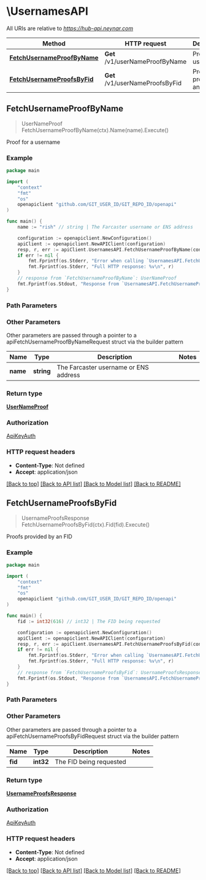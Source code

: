 # \UsernamesAPI

All URIs are relative to *https://hub-api.neynar.com*

Method | HTTP request | Description
------------- | ------------- | -------------
[**FetchUsernameProofByName**](UsernamesAPI.md#FetchUsernameProofByName) | **Get** /v1/userNameProofByName | Proof for a username
[**FetchUsernameProofsByFid**](UsernamesAPI.md#FetchUsernameProofsByFid) | **Get** /v1/userNameProofsByFid | Proofs provided by an FID



## FetchUsernameProofByName

> UserNameProof FetchUsernameProofByName(ctx).Name(name).Execute()

Proof for a username



### Example

```go
package main

import (
	"context"
	"fmt"
	"os"
	openapiclient "github.com/GIT_USER_ID/GIT_REPO_ID/openapi"
)

func main() {
	name := "rish" // string | The Farcaster username or ENS address

	configuration := openapiclient.NewConfiguration()
	apiClient := openapiclient.NewAPIClient(configuration)
	resp, r, err := apiClient.UsernamesAPI.FetchUsernameProofByName(context.Background()).Name(name).Execute()
	if err != nil {
		fmt.Fprintf(os.Stderr, "Error when calling `UsernamesAPI.FetchUsernameProofByName``: %v\n", err)
		fmt.Fprintf(os.Stderr, "Full HTTP response: %v\n", r)
	}
	// response from `FetchUsernameProofByName`: UserNameProof
	fmt.Fprintf(os.Stdout, "Response from `UsernamesAPI.FetchUsernameProofByName`: %v\n", resp)
}
```

### Path Parameters



### Other Parameters

Other parameters are passed through a pointer to a apiFetchUsernameProofByNameRequest struct via the builder pattern


Name | Type | Description  | Notes
------------- | ------------- | ------------- | -------------
 **name** | **string** | The Farcaster username or ENS address | 

### Return type

[**UserNameProof**](UserNameProof.md)

### Authorization

[ApiKeyAuth](../README.md#ApiKeyAuth)

### HTTP request headers

- **Content-Type**: Not defined
- **Accept**: application/json

[[Back to top]](#) [[Back to API list]](../README.md#documentation-for-api-endpoints)
[[Back to Model list]](../README.md#documentation-for-models)
[[Back to README]](../README.md)


## FetchUsernameProofsByFid

> UsernameProofsResponse FetchUsernameProofsByFid(ctx).Fid(fid).Execute()

Proofs provided by an FID



### Example

```go
package main

import (
	"context"
	"fmt"
	"os"
	openapiclient "github.com/GIT_USER_ID/GIT_REPO_ID/openapi"
)

func main() {
	fid := int32(616) // int32 | The FID being requested

	configuration := openapiclient.NewConfiguration()
	apiClient := openapiclient.NewAPIClient(configuration)
	resp, r, err := apiClient.UsernamesAPI.FetchUsernameProofsByFid(context.Background()).Fid(fid).Execute()
	if err != nil {
		fmt.Fprintf(os.Stderr, "Error when calling `UsernamesAPI.FetchUsernameProofsByFid``: %v\n", err)
		fmt.Fprintf(os.Stderr, "Full HTTP response: %v\n", r)
	}
	// response from `FetchUsernameProofsByFid`: UsernameProofsResponse
	fmt.Fprintf(os.Stdout, "Response from `UsernamesAPI.FetchUsernameProofsByFid`: %v\n", resp)
}
```

### Path Parameters



### Other Parameters

Other parameters are passed through a pointer to a apiFetchUsernameProofsByFidRequest struct via the builder pattern


Name | Type | Description  | Notes
------------- | ------------- | ------------- | -------------
 **fid** | **int32** | The FID being requested | 

### Return type

[**UsernameProofsResponse**](UsernameProofsResponse.md)

### Authorization

[ApiKeyAuth](../README.md#ApiKeyAuth)

### HTTP request headers

- **Content-Type**: Not defined
- **Accept**: application/json

[[Back to top]](#) [[Back to API list]](../README.md#documentation-for-api-endpoints)
[[Back to Model list]](../README.md#documentation-for-models)
[[Back to README]](../README.md)


